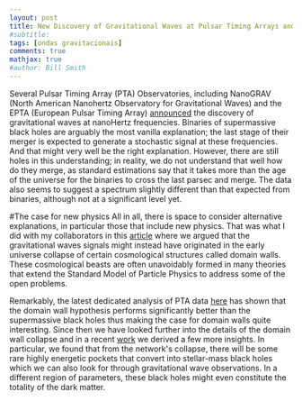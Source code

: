 ```yaml
---
layout: post
title: New Discovery of Gravitational Waves at Pulsar Timing Arrays and New Physics Interpretation
#subtitle: 
tags: [ondas gravitacionais]
comments: true
mathjax: true
#author: Bill Smith
---
```



Several Pulsar Timing Array (PTA) Observatories, including NanoGRAV (North American Nanohertz Observatory for Gravitational Waves) and the EPTA (European Pulsar Timing Array) [announced](https://nanograv.org/news/15yrDataSet) the discovery of gravitational waves at nanoHertz frequencies. 
Binaries of supermassive black holes are arguably the most vanilla explanation; the last stage of their merger is expected to generate a stochastic signal at these frequencies. And that might very well be the right explanation. However, there are still holes in this understanding; in reality, we do not understand that well how do they merge, as standard estimations say that it takes more than the age of the universe for the binaries to cross the last parsec and merge. 
The data also seems to suggest a spectrum slightly different than that expected from binaries, although not at a significant level yet.

#The case for new physics
All in all, there is space to consider alternative explanations, in particular those that include new physics. That was what I did with my collaborators in this [article](https://iopscience.iop.org/article/10.1088/1475-7516/2023/02/001) where we argued that the gravitational waves signals might instead have originated in the early universe collapse of certain cosmological structures called domain walls. These cosmological beasts are often unavoidably formed in many theories that extend the Standard Model of Particle Physics to address some of the open problems. 

Remarkably, the latest dedicated analysis of PTA data [here](https://iopscience.iop.org/article/10.3847/2041-8213/acdc91) has shown that the domain wall hypothesis performs significantly better than the supermassive black holes thus making the case for domain walls quite interesting. Since then we have looked further into the details of the domain wall collapse and in a recent [work](https://inspirehep.net/literature/2751451/) we derived a few more insights. In particular, we found that from the network's collapse, there will be some rare highly energetic pockets that convert into stellar-mass black holes which we can also look for through gravitational wave observations. In a different region of parameters, these black holes might even constitute the totality of the dark matter.

